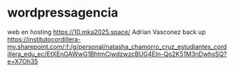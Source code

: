 # wordpressagencia
web en hosting
https://10.mka2025.space/
Adrian Vasconez
back up https://institutocordillera-my.sharepoint.com/:f:/g/personal/natasha_chamorro_cruz_estudiantes_cordillera_edu_ec/EtXEnGAWwG1BhtmCjwdzwzcBUG4EIn-Qo2K51M3nDwhsSQ?e=X7Oh35
